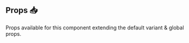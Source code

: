 ## Props :inbox_tray:

Props available for this component extending the default variant & global props.
